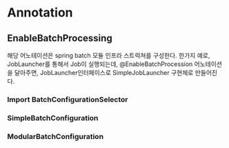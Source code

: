 # Annotation 

## EnableBatchProcessing

해당 어노테이션은 spring batch 모듈 인프라 스트럭쳐를 구성한다.
한가지 예로, JobLauncher를 통해서 Job이 실행되는데, 
@EnableBatchProcession 어노테이션을 달아주면, JobLauncher인터페이스로 SimpleJobLauncher 구현체로 만들어진다.


### Import BatchConfigurationSelector


### SimpleBatchConfiguration

### ModularBatchConfiguration
